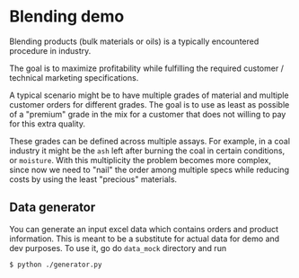 # Blending demo

Blending products (bulk materials or oils) is a typically encountered procedure in industry.

The goal is to maximize profitability while fulfilling the required customer / technical marketing specifications.

A typical scenario might be to have multiple grades of material and multiple customer orders for different grades. The goal is to use as least as possible of a "premium" grade in the mix for a customer that does not willing to pay for this extra quality.

These grades can be defined across multiple assays. For example, in a coal industry it might be the `ash` left after burning the coal in certain conditions, or `moisture`. With this multiplicity the problem becomes more complex, since now we need to "nail" the order among multiple specs while reducing costs by using the least "precious" materials.

## Data generator
You can generate an input excel data which contains orders and product information. This is meant to be a substitute for actual data for demo and dev purposes. To use it, go do `data_mock` directory and run 
```
$ python ./generator.py
```